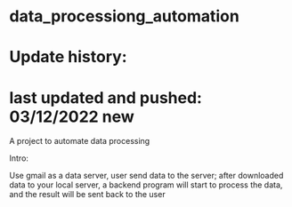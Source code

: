 # data_processiong_automation

# Update history:
# last updated and pushed: 03/12/2022 new

A project to automate data processing

Intro:

Use gmail as a data server, user send data to the server;
after downloaded data to your local server, a backend program will start to
process the data, and the result will be sent back to the user

